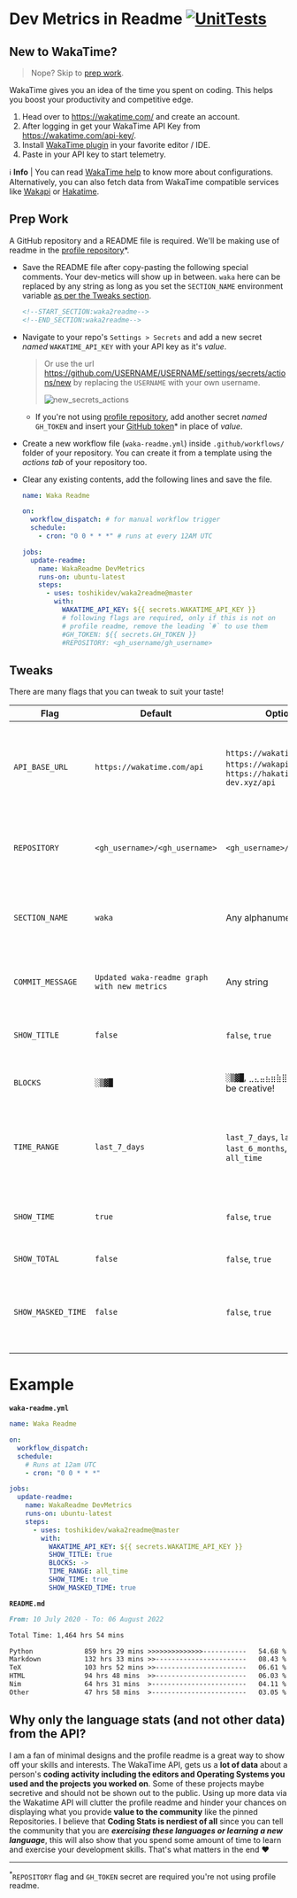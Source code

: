 # Dev Metrics in Readme [![UnitTests](https://github.com/toshikidev/waka2readme/actions/workflows/testing.yml/badge.svg)](https://github.com/toshikidev/waka2readme/actions/workflows/testing.yml)

## New to WakaTime?

> Nope? Skip to [prep work](#prep-work).

WakaTime gives you an idea of the time you spent on coding. This helps you boost your productivity and competitive edge.

1. Head over to <https://wakatime.com/> and create an account.
2. After logging in get your WakaTime API Key from <https://wakatime.com/api-key/>.
3. Install [WakaTime plugin][waka_plugins] in your favorite editor / IDE.
4. Paste in your API key to start telemetry.

:information_source: **Info** | You can read [WakaTime help][waka_help] to know more about configurations.
Alternatively, you can also fetch data from WakaTime compatible services like [Wakapi][wakapi] or [Hakatime][hakatime].

## Prep Work

A GitHub repository and a README file is required. We'll be making use of readme in the [profile repository][profile_readme]\*.

- Save the README file after copy-pasting the following special comments. Your dev-metics will show up in between. `waka` here can be replaced by any string as long as you set the `SECTION_NAME` environment variable [as per the Tweaks section](tweaks).

  ```md
  <!--START_SECTION:waka2readme-->
  <!--END_SECTION:waka2readme-->
  ```

- Navigate to your repo's `Settings > Secrets` and add a new secret _named_ `WAKATIME_API_KEY` with your API key as it's _value_.

  > Or use the url <https://github.com/USERNAME/USERNAME/settings/secrets/actions/new> by replacing the `USERNAME` with your own username.
  >
  > ![new_secrets_actions][new_secrets_actions]

  - If you're not using [profile repository][profile_readme], add another secret _named_ `GH_TOKEN` and insert your [GitHub token][gh_access_token]\* in place of _value_.

- Create a new workflow file (`waka-readme.yml`) inside `.github/workflows/` folder of your repository. You can create it from a template using the _actions tab_ of your repository too.
- Clear any existing contents, add the following lines and save the file.

  ```yml
  name: Waka Readme

  on:
    workflow_dispatch: # for manual workflow trigger
    schedule:
      - cron: "0 0 * * *" # runs at every 12AM UTC

  jobs:
    update-readme:
      name: WakaReadme DevMetrics
      runs-on: ubuntu-latest
      steps:
        - uses: toshikidev/waka2readme@master
          with:
            WAKATIME_API_KEY: ${{ secrets.WAKATIME_API_KEY }}
            # following flags are required, only if this is not on
            # profile readme, remove the leading `#` to use them
            #GH_TOKEN: ${{ secrets.GH_TOKEN }}
            #REPOSITORY: <gh_username/gh_username>
  ```

## Tweaks

There are many flags that you can tweak to suit your taste!

| Flag               | Default                                      | Options                                                                                  | Meaning                                                                                                 |
| ------------------ | -------------------------------------------- | ---------------------------------------------------------------------------------------- | ------------------------------------------------------------------------------------------------------- |
| `API_BASE_URL`     | `https://wakatime.com/api`                   | `https://wakatime.com/api`, `https://wakapi.dev/api`, `https://hakatime.mtx-dev.xyz/api` | Integration with WakaTime compatible services like [Wakapi][wakapi] & [Hakatime][hakatime] are possible |
| `REPOSITORY`       | `<gh_username>/<gh_username>`                | `<gh_username>/<repo_name>`                                                              | Waka-readme stats will appear on the provided repository                                                |
| `SECTION_NAME`     | `waka`                                       | Any alphanumeric string                                                                  | The generator will look for this section to fill up the readme.                                         |
| `COMMIT_MESSAGE`   | `Updated waka-readme graph with new metrics` | Any string                                                                               | Messaged used when committing updated stats                                                             |
| `SHOW_TITLE`       | `false`                                      | `false`, `true`                                                                          | Add title to waka-readme stats blob                                                                     |
| `BLOCKS`           | `░▒▓█`                                       | `░▒▓█`, `⣀⣄⣤⣦⣶⣷⣿`, `-#`, you can be creative!                                            | Ascii art used to build stats graph                                                                     |
| `TIME_RANGE`       | `last_7_days`                                | `last_7_days`, `last_30_days`, `last_6_months`, `last_year`, `all_time`                  | String representing a dispensation from which stats are aggregated                                      |
| `SHOW_TIME`        | `true`                                       | `false`, `true`                                                                          | Displays the amount of time spent for each language                                                     |
| `SHOW_TOTAL`       | `false`                                      | `false`, `true`                                                                          | Show total coding time                                                                                  |
| `SHOW_MASKED_TIME` | `false`                                      | `false`, `true`                                                                          | Adds total coding time including unclassified languages (overrides: `SHOW_TOTAL`)                       |

# Example

**`waka-readme.yml`**

```yml
name: Waka Readme

on:
  workflow_dispatch:
  schedule:
    # Runs at 12am UTC
    - cron: "0 0 * * *"

jobs:
  update-readme:
    name: WakaReadme DevMetrics
    runs-on: ubuntu-latest
    steps:
      - uses: toshikidev/waka2readme@master
        with:
          WAKATIME_API_KEY: ${{ secrets.WAKATIME_API_KEY }}
          SHOW_TITLE: true
          BLOCKS: ->
          TIME_RANGE: all_time
          SHOW_TIME: true
          SHOW_MASKED_TIME: true
```

**`README.md`**

```md
From: 10 July 2020 - To: 06 August 2022

Total Time: 1,464 hrs 54 mins

Python             859 hrs 29 mins >>>>>>>>>>>>>>-----------   54.68 %
Markdown           132 hrs 33 mins >>-----------------------   08.43 %
TeX                103 hrs 52 mins >>-----------------------   06.61 %
HTML               94 hrs 48 mins  >>-----------------------   06.03 %
Nim                64 hrs 31 mins  >------------------------   04.11 %
Other              47 hrs 58 mins  >------------------------   03.05 %
```

## Why only the language stats (and not other data) from the API?

I am a fan of minimal designs and the profile readme is a great way to show off your skills and interests. The WakaTime API, gets us a **lot of data** about a person's **coding activity including the editors and Operating Systems you used and the projects you worked on**. Some of these projects maybe secretive and should not be shown out to the public. Using up more data via the Wakatime API will clutter the profile readme and hinder your chances on displaying what you provide **value to the community** like the pinned Repositories. I believe that **Coding Stats is nerdiest of all** since you can tell the community that you are **_exercising these languages or learning a new language_**, this will also show that you spend some amount of time to learn and exercise your development skills. That's what matters in the end :heart:

---

<sup>\*</sup>`REPOSITORY` flag and `GH_TOKEN` secret are required you're not using profile readme.

[//]: #(Links)
[wakapi]: https://wakapi.dev
[hakatime]: https://github.com/mujx/hakatime
[waka_plugins]: https://wakatime.com/plugins
[waka_help]: https://wakatime.com/help/editors
[profile_readme]: https://docs.github.com/en/account-and-profile/setting-up-and-managing-your-github-profile/customizing-your-profile/managing-your-profile-readme
[new_secrets_actions]: https://user-images.githubusercontent.com/52720626/151221742-bc37d139-2bb3-4554-b27c-46b107d1f408.png
[gh_access_token]: https://docs.github.com/en/actions/configuring-and-managing-workflows/authenticating-with-the-github_token
